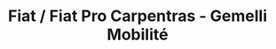 ---
title: "Fiat / Fiat Pro Carpentras - Gemelli Mobilité"
url: /carpentras/fiat-fiat-pro-carpentras-gemelli-mobilite/
shop: Autohaus
---
